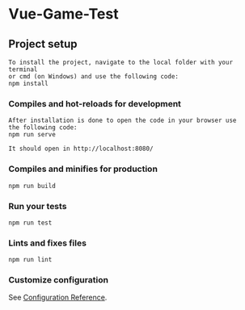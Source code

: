# Vue-Game-Test

## Project setup
```
To install the project, navigate to the local folder with your terminal 
or cmd (on Windows) and use the following code:
npm install
```

### Compiles and hot-reloads for development
```
After installation is done to open the code in your browser use 
the following code: 
npm run serve

It should open in http://localhost:8080/
```

### Compiles and minifies for production
```
npm run build
```

### Run your tests
```
npm run test
```

### Lints and fixes files
```
npm run lint
```

### Customize configuration
See [Configuration Reference](https://cli.vuejs.org/config/).
